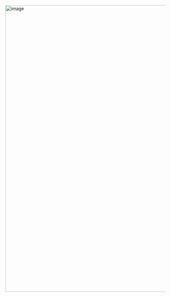 <img width="1843" height="902" alt="image" src="https://github.com/user-attachments/assets/af7ee764-7508-470d-9839-0ed5ec0fef65" />
